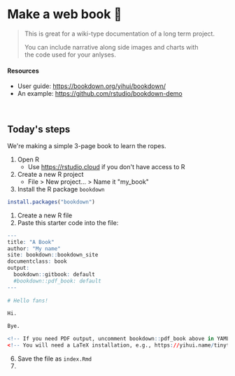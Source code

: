 # Make a web book :book:

> This is great for a wiki-type documentation of a long term project.
>
> You can include narrative along side images and charts with  
> the code used for your anlyses.

#### Resources

- User guide: https://bookdown.org/yihui/bookdown/
- An example: https://github.com/rstudio/bookdown-demo

<br>

## Today's steps

We're making a simple 3-page book to learn the ropes. 

1. Open R
    - Use https://rstudio.cloud if you don't have access to R
1. Create a new R project
    - File > New project... > Name it "my_book"
1. Install the R package `bookdown`

```r
install.packages("bookdown")
```

1. Create a new R file
1. Paste this starter code into the file:

```r
---
title: "A Book"
author: "My name"
site: bookdown::bookdown_site
documentclass: book
output:
  bookdown::gitbook: default
  #bookdown::pdf_book: default
---
  
# Hello fans!
  
Hi.

Bye.

<!-- If you need PDF output, uncomment bookdown::pdf_book above in YAML. -->
<!-- You will need a LaTeX installation, e.g., https://yihui.name/tinytex/ -->
```

6. Save the file as `index.Rmd`
6. 
